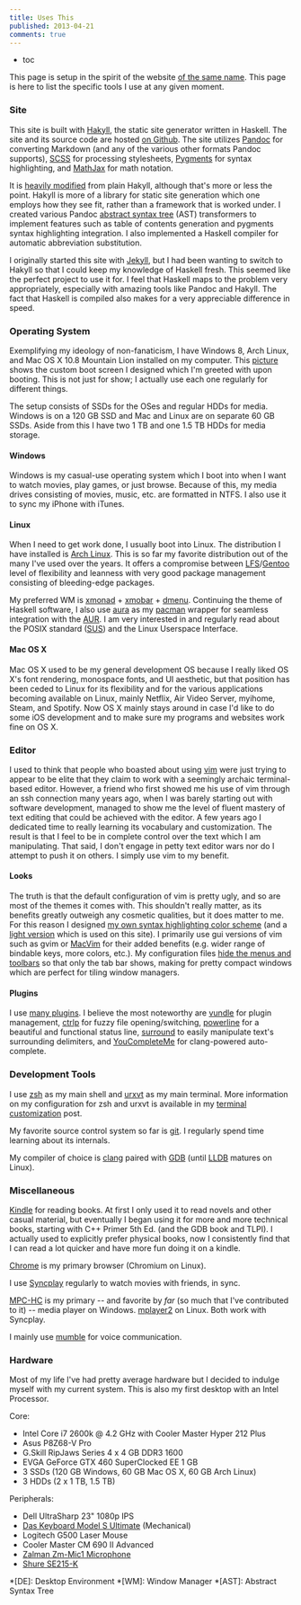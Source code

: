 ```yaml
---
title: Uses This
published: 2013-04-21
comments: true
---
```


* toc

This page is setup in the spirit of the website [of the same name](http://usesthis.com/). This page is here to list the specific tools I use at any given moment.

### Site

This site is built with [Hakyll](http://jaspervdj.be/hakyll/), the static site generator written in Haskell. The site and its source code are hosted [on Github](https://github.com/blaenk/blaenk.github.io). The site utilizes [Pandoc](http://johnmacfarlane.net/pandoc/) for converting Markdown (and any of the various other formats Pandoc supports), [SCSS](http://sass-lang.com/) for processing stylesheets, [Pygments](http://pygments.org/) for syntax highlighting, and [MathJax](http://www.mathjax.org/) for math notation.

It is [heavily modified](/posts/the-switch-to-hakyll) from plain Hakyll, although that's more or less the point. Hakyll is more of a library for static site generation which one employs how they see fit, rather than a framework that is worked under. I created various Pandoc [abstract syntax tree](http://en.wikipedia.org/wiki/Abstract_syntax_tree) (AST) transformers to implement features such as table of contents generation and pygments syntax highlighting integration. I also implemented a Haskell compiler for automatic abbreviation substitution.

I originally started this site with [Jekyll](http://jekyllrb.com/), but I had been wanting to switch to Hakyll so that I could keep my knowledge of Haskell fresh. This seemed like the perfect project to use it for. I feel that Haskell maps to the problem very appropriately, especially with amazing tools like Pandoc and Hakyll. The fact that Haskell is compiled also makes for a very appreciable difference in speed.

### Operating System

Exemplifying my ideology of non-fanaticism, I have Windows 8, Arch Linux, and Mac OS X 10.8 Mountain Lion installed on my computer. This [picture](http://i.imgur.com/Xa5suXo.jpg) shows the custom boot screen I designed which I'm greeted with upon booting. This is not just for show; I actually use each one regularly for different things.

The setup consists of SSDs for the OSes and regular HDDs for media. Windows is on a 120 GB SSD and Mac and Linux are on separate 60 GB SSDs. Aside from this I have two 1 TB and one 1.5 TB HDDs for media storage.

#### Windows

Windows is my casual-use operating system which I boot into when I want to watch movies, play games, or just browse. Because of this, my media drives consisting of movies, music, etc. are formatted in NTFS. I also use it to sync my iPhone with iTunes.

#### Linux

When I need to get work done, I usually boot into Linux. The distribution I have installed is [Arch Linux](http://www.archlinux.org/). This is so far my favorite distribution out of the many I've used over the years. It offers a compromise between [LFS](http://www.linuxfromscratch.org/index.html)/[Gentoo](http://www.gentoo.org/) level of flexibility and leanness with very good package management consisting of bleeding-edge packages.

My preferred WM is [xmonad](http://xmonad.org/) + [xmobar](https://github.com/jaor/xmobar) + [dmenu](http://tools.suckless.org/dmenu/). Continuing the theme of Haskell software, I also use [aura](https://github.com/fosskers/aura) as my [pacman](https://wiki.archlinux.org/index.php/Pacman) wrapper for seamless integration with the [AUR](https://wiki.archlinux.org/index.php/Arch_User_Repository). I am very interested in and regularly read about the POSIX standard ([SUS](http://en.wikipedia.org/wiki/Single_UNIX_Specification)) and the Linux Userspace Interface.

#### Mac OS X

Mac OS X used to be my general development OS because I really liked OS X's font rendering, monospace fonts, and UI aesthetic, but that position has been ceded to Linux for its flexibility and for the various applications becoming available on Linux, mainly Netflix, Air Video Server, myihome, Steam, and Spotify. Now OS X mainly stays around in case I'd like to do some iOS development and to make sure my programs and websites work fine on OS X.

### Editor

I used to think that people who boasted about using [vim](http://en.wikipedia.org/wiki/Vim_(text_editor)) were just trying to appear to be elite that they claim to work with a seemingly archaic terminal-based editor. However, a friend who first showed me his use of vim through an ssh connection many years ago, when I was barely starting out with software development, managed to show me the level of fluent mastery of text editing that could be achieved with the editor. A few years ago I dedicated time to really learning its vocabulary and customization. The result is that I feel to be in complete control over the text which I am manipulating. That said, I don't engage in petty text editor wars nor do I attempt to push it on others. I simply use vim to my benefit.

#### Looks

The truth is that the default configuration of vim is pretty ugly, and so are most of the themes it comes with. This shouldn't really matter, as its benefits greatly outweigh any cosmetic qualities, but it does matter to me. For this reason I designed [my own syntax highlighting color scheme](https://github.com/blaenk/dots/blob/master/vim/vim.ln/colors/blaenk.vim) (and a [light version](https://github.com/blaenk/dots/blob/master/vim/vim.ln/colors/blaenklight.vim) which is used on this site). I primarily use gui versions of vim such as gvim or [MacVim](https://code.google.com/p/macvim/) for their added benefits (e.g. wider range of bindable keys, more colors, etc.). My configuration files [hide the menus and toolbars](https://github.com/blaenk/dots/blob/master/vim/gvimrc.ln#L2-L4) so that only the tab bar shows, making for pretty compact windows which are perfect for tiling window managers.

#### Plugins

I use [many plugins](https://github.com/blaenk/dots/blob/master/vim/vim.ln/conf/bundles.vim). I believe the most noteworthy are [vundle](https://github.com/gmarik/vundle) for plugin management, [ctrlp](http://kien.github.io/ctrlp.vim/) for fuzzy file opening/switching, [powerline](https://github.com/Lokaltog/vim-powerline) for a beautiful and functional status line, [surround](https://github.com/tpope/vim-surround) to easily manipulate text's surrounding delimiters, and [YouCompleteMe](http://valloric.github.io/YouCompleteMe/) for clang-powered auto-complete.

### Development Tools

I use [zsh](http://en.wikipedia.org/wiki/Z_shell) as my main shell and [urxvt](http://en.wikipedia.org/wiki/Rxvt-unicode) as my main terminal. More information on my configuration for zsh and urxvt is available in my [terminal customization](/posts/terminal-customization/) post.

My favorite source control system so far is [git](http://git-scm.com/). I regularly spend time learning about its internals.

My compiler of choice is [clang](http://clang.llvm.org/) paired with [GDB](http://www.gnu.org/software/gdb/) (until [LLDB](http://lldb.llvm.org/) matures on Linux).

### Miscellaneous

[Kindle](http://amzn.com/B007HCCNJU) for reading books. At first I only used it to read novels and other casual material, but eventually I began using it for more and more technical books, starting with C++ Primer 5th Ed. (and the GDB book and TLPI). I actually used to explicitly prefer physical books, now I consistently find that I can read a lot quicker and have more fun doing it on a kindle. 

[Chrome](https://www.google.com/intl/en/chrome/browser/) is my primary browser (Chromium on Linux).

I use [Syncplay](http://syncplay.pl/) regularly to watch movies with friends, in sync.

[MPC-HC](http://mpc-hc.org/) is my primary -- and favorite by _far_ (so much that I've contributed to it) -- media player on Windows. [mplayer2](http://www.mplayer2.org/) on Linux. Both work with Syncplay.

I mainly use [mumble](http://mumble.info/) for voice communication.

### Hardware

Most of my life I've had pretty average hardware but I decided to indulge myself with my current system. This is also my first desktop with an Intel Processor.

Core:

* Intel Core i7 2600k @ 4.2 GHz with Cooler Master Hyper 212 Plus
* Asus P8Z68-V Pro
* G.Skill RipJaws Series 4 x 4 GB DDR3 1600
* EVGA GeForce GTX 460 SuperClocked EE 1 GB
* 3 SSDs (120 GB Windows, 60 GB Mac OS X, 60 GB Arch Linux)
* 3 HDDs (2 x 1 TB, 1.5 TB)

Peripherals:

* Dell UltraSharp 23" 1080p IPS
* [Das Keyboard Model S Ultimate](http://www.daskeyboard.com/model-s-ultimate/) (Mechanical)
* Logitech G500 Laser Mouse
* Cooler Master CM 690 II Advanced
* [Zalman Zm-Mic1 Microphone](http://amzn.com/B00029MTMQ)
* [Shure SE215-K](http://amzn.com/B004PNZFZ8)

*[DE]: Desktop Environment
*[WM]: Window Manager
*[AST]: Abstract Syntax Tree
